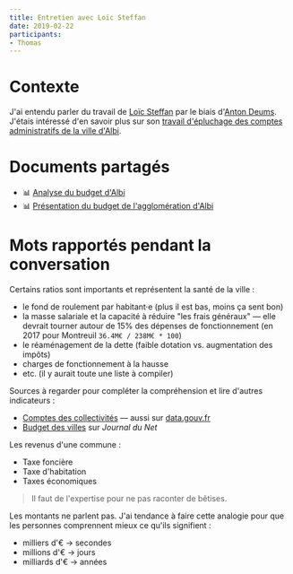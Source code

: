 ```yaml
---
title: Entretien avec Loïc Steffan
date: 2019-02-22
participants:
- Thomas
---
```


# Contexte

J'ai entendu parler du travail de [Loïc Steffan][] par le biais d'[Anton Deums][]. J'étais intéressé d'en savoir plus sur son [travail d'épluchage des comptes administratifs de la ville d'Albi][ca-albi].

# Documents partagés

- 📊 [Analyse du budget d'Albi][albi-analyse-budget]
- 📊 [Présentation du budget de l'agglomération d'Albi][albi—budget-agglo]

# Mots rapportés pendant la conversation

Certains ratios sont importants et représentent la santé de la ville :
- le fond de roulement par habitant·e (plus il est bas, moins ça sent bon)
- la masse salariale et la capacité à réduire "les frais généraux" — elle devrait tourner autour de 15% des dépenses de fonctionnement (en 2017 pour Montreuil `36.4M€ / 238M€ * 100`)
- le réaménagement de la dette (faible dotation vs. augmentation des impôts)
- charges de fonctionnement à la hausse
- etc. (il y aurait toute une liste à compiler)

Sources à regarder pour compléter la compréhension et lire d'autres indicateurs :

- [Comptes des collectivités][] — aussi sur [data.gouv.fr][datagouv-cll]
- [Budget des villes][jdd-budgets] sur _Journal du Net_

Les revenus d'une commune :

- Taxe foncière
- Taxe d'habitation
- Taxes économiques

> Il faut de l'expertise pour ne pas raconter de bêtises.

Les montants ne parlent pas. J'ai tendance à faire cette analogie pour que les personnes comprennent mieux ce qu'ils signifient :

- milliers d'€ → secondes
- millions d'€ → jours
- milliards d'€ → années



[Loïc Steffan]: https://loic-steffan.fr
[Anton Deums]: http://mobilab-songo.com
[ca-albi]: https://loic-steffan.fr/WordPress3/albi-des-ecarts-etonnants-entre-le-budget-primitif-et-le-compte-administratif/

[Comptes des collectivités]: https://www.impots.gouv.fr/cll/
[datagouv-cll]: https://www.data.gouv.fr/fr/datasets/comptes-individuels-des-communes-fichier-global/
[jdd-budgets]: http://www.journaldunet.com/business/budget-ville/montreuil/ville-93048/budget

[albi-analyse-budget]: https://drive.google.com/open?id=1hunCbOrvA9FsMSx360UKOnmAkWjuGnNxyZXahkFlKvE
[albi—budget-agglo]: https://drive.google.com/open?id=1NdGLns4G6CM1KacpNqBA-fBRXXEsSYBb_HKjDZFmbh4
